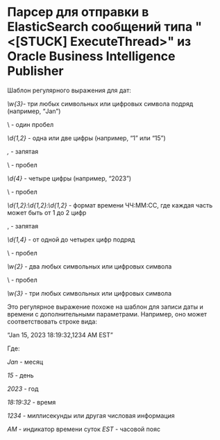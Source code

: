# Парсер для отправки в ElasticSearch сообщений типа "<BEA-000337> <[STUCK] ExecuteThread>" из Oracle Business Intelligence Publisher

Шаблон регулярного выражения для дат:

*\w{3}*- три любых символьных или цифровых символа подряд (например, “Jan”)

\ - один пробел

*\d{1,2}* - одна или две цифры (например, “1” или “15”)

*\,* - запятая

\ - пробел

*\d{4}* - четыре цифры (например, “2023”)

\ - пробел

*\d{1,2}:\d{1,2}:\d{1,2}* - формат времени ЧЧ:ММ:СС, где каждая часть может быть от 1 до 2 цифр

\, - запятая

*\d{1,4}* - от одной до четырех цифр подряд

\ - пробел

*\w{2}* - два любых символьных или цифровых символа

\ - пробел

*\w{3}* - три любых символьных или цифровых символа

Это регулярное выражение похоже на шаблон для записи даты и времени с дополнительными параметрами. Например, оно может соответствовать строке вида:

“Jan 15, 2023 18:19:32,1234 AM EST”

Где:

*Jan* - месяц

*15* - день

*2023* - год

*18:19:32* - время

*1234* - миллисекунды или другая числовая информация

*AM* - индикатор времени суток
*EST* - часовой пояс
